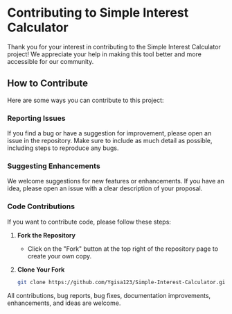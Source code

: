 # Contributing to Simple Interest Calculator

Thank you for your interest in contributing to the Simple Interest Calculator project! We appreciate your help in making this tool better and more accessible for our community.

## How to Contribute

Here are some ways you can contribute to this project:

### Reporting Issues

If you find a bug or have a suggestion for improvement, please open an issue in the repository. Make sure to include as much detail as possible, including steps to reproduce any bugs.

### Suggesting Enhancements

We welcome suggestions for new features or enhancements. If you have an idea, please open an issue with a clear description of your proposal.

### Code Contributions

If you want to contribute code, please follow these steps:

1. **Fork the Repository**
   - Click on the "Fork" button at the top right of the repository page to create your own copy.

2. **Clone Your Fork**
   ```bash
   git clone https://github.com/Ygisa123/Simple-Interest-Calculator.git
   
All contributions, bug reports, bug fixes, documentation improvements, enhancements, and ideas are welcome.
